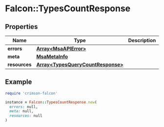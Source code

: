 # Falcon::TypesCountResponse

## Properties

| Name | Type | Description | Notes |
| ---- | ---- | ----------- | ----- |
| **errors** | [**Array&lt;MsaAPIError&gt;**](MsaAPIError.md) |  | [optional] |
| **meta** | [**MsaMetaInfo**](MsaMetaInfo.md) |  |  |
| **resources** | [**Array&lt;TypesQueryCountResponse&gt;**](TypesQueryCountResponse.md) |  |  |

## Example

```ruby
require 'crimson-falcon'

instance = Falcon::TypesCountResponse.new(
  errors: null,
  meta: null,
  resources: null
)
```

